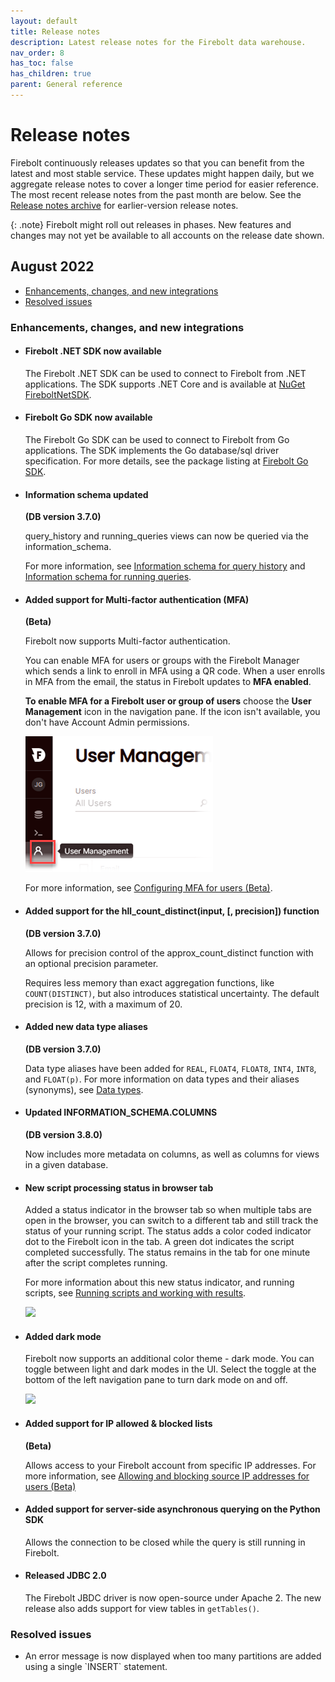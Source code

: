 ```yaml
---
layout: default
title: Release notes
description: Latest release notes for the Firebolt data warehouse.
nav_order: 8
has_toc: false
has_children: true
parent: General reference
---
```


# Release notes

Firebolt continuously releases updates so that you can benefit from the latest and most stable service. These updates might happen daily, but we aggregate release notes to cover a longer time period for easier reference. The most recent release notes from the past month are below. See the [Release notes archive](release-notes-archive.md) for earlier-version release notes.

{: .note}
Firebolt might roll out releases in phases. New features and changes may not yet be available to all accounts on the release date shown.

## August 2022

* [Enhancements, changes, and new integrations](#enhancements-changes-and-new-integrations)
* [Resolved issues](#resolved-issues)

### Enhancements, changes, and new integrations

* #### <!--- FIR-12825 --> Firebolt .NET SDK now available

  The Firebolt .NET SDK can be used to connect to Firebolt from .NET applications. The SDK supports .NET Core and is available at [NuGet FireboltNetSDK](https://www.nuget.org/packages/FireboltNetSDK/0.0.1).

* #### Firebolt Go SDK now available

  The Firebolt Go SDK can be used to connect to Firebolt from Go applications. The SDK implements the Go database/sql driver specification. For more details, see the package listing at [Firebolt Go SDK](https://pkg.go.dev/github.com/firebolt-db/firebolt-go-sdk).

* #### <!--- FIR-14195 --> Information schema updated<br>
  **(DB version 3.7.0)**

  query\_history and running\_queries views can now be queried via the information\_schema.

  For more information, see [Information schema for query history](information-schema/query-history-view.html) and [Information schema for running queries](information-schema/running-queries.md).

* #### <!--- FIR-10324 --> Added support for Multi-factor authentication (MFA)<br>
  **(Beta)**

  Firebolt now supports Multi-factor authentication. 
 
  You can enable MFA for users or groups with the Firebolt Manager which sends a link to enroll in MFA using a QR code. When a user enrolls in MFA from the email, the status in Firebolt updates to **MFA enabled**.

  **To enable MFA for a Firebolt user or group of users** choose the **User Management** icon in the navigation pane. If the icon isn't available, you don't have Account Admin permissions. 
    
  ![User management icon](../assets/images/user-management.png)
  
  For more information, see [Configuring MFA for users (Beta)](../managing-your-account/managing-users.md#configuring-mfa-for-users-beta).

* #### <!--- FIR-10304 --> Added support for the hll\_count\_distinct(input, [, precision]) function<br>
  **(DB version 3.7.0)**

  Allows for precision control of the approx_count_distinct function with an optional precision parameter.
  
  Requires less memory than exact aggregation functions, like `COUNT(DISTINCT)`, but also introduces statistical uncertainty. The default precision is 12, with a maximum of 20.

* #### <!--- FIR-10136 --> Added new data type aliases<br>
  **(DB version 3.7.0)**

  Data type aliases have been added for `REAL`, `FLOAT4`, `FLOAT8`, `INT4`, `INT8`, and `FLOAT(p)`. For more information on data types and their aliases (synonyms), see [Data types](data-types.md).

* #### <!--- FIR-8896 --> Updated INFORMATION_SCHEMA.COLUMNS<br>
  **(DB version 3.8.0)** 

  Now includes more metadata on columns, as well as columns for views in a given database.

* #### <!--- FIR-8437 --> New script processing status in browser tab

  Added a status indicator in the browser tab so when multiple tabs are open in the browser, you can switch to a different tab and still track the status of your running script. The status adds a color coded indicator dot to the Firebolt icon in the tab. A green dot indicates the script completed successfully. The status remains in the tab for one minute after the script completes running. 
  
  For more information about this new status indicator, and running scripts, see [Running scripts and working with results](../using-the-sql-workspace/using-the-sql-workspace.md#running-scripts-and-working-with-results).

  ![](../assets/images/release-notes/script-status.gif)

* #### <!--- FIR-7229 --> Added dark mode

  Firebolt now supports an additional color theme - dark mode. You can toggle between light and dark modes in the UI. Select the toggle at the bottom of the left navigation pane to turn dark mode on and off.   
 
  ![](../assets/images/release-notes/dark-mode-toggle.gif)

* #### <!--- FIR-10347 --> Added support for IP allowed & blocked lists<br> 
  **(Beta)**

  Allows access to your Firebolt account from specific IP addresses. For more information, see [Allowing and blocking source IP addresses for users (Beta)](../managing-your-account/managing-users.md#allowing-and-blocking-source-ip-addresses-for-users-beta)
  
* #### <!--- FIR-12819 --> Added support for server-side asynchronous querying on the Python SDK

  Allows the connection to be closed while the query is still running in Firebolt.
  
* #### <!--- FIR-12822 --> Released JDBC 2.0

  The Firebolt JBDC driver is now open-source under Apache 2. The new release also adds support for view tables in `getTables()`.
  

### Resolved issues

* <!--- FIR-11369 --> An error message is now displayed when too many partitions are added using a single `INSERT` statement.
